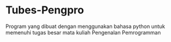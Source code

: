 # Tubes-Pengpro
Program yang dibuat dengan menggunakan bahasa python untuk memenuhi tugas besar mata kuliah Pengenalan Pemrogramman
